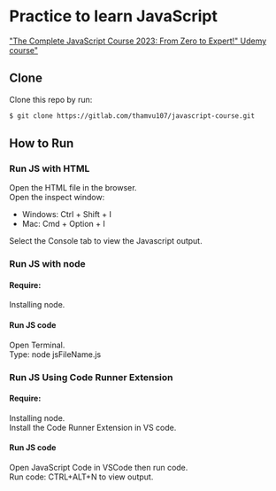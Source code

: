
# Practice to learn JavaScript
["The Complete JavaScript Course 2023: From Zero to Expert!" Udemy course"](https://www.udemy.com/course/the-complete-javascript-course/)

## Clone
Clone this repo by run:
```sh
$ git clone https://gitlab.com/thamvu107/javascript-course.git
```

## How to Run
### Run JS with HTML
Open the HTML file in the browser.<br />
Open the inspect window:
 + Windows: Ctrl + Shift + I
 + Mac: Cmd + Option + I <br />

Select the Console tab to view the Javascript output.

### Run JS with node
#### Require:
Installing node.<br />
#### Run JS code
Open Terminal. <br/>
Type: node jsFileName.js<br/>
### Run JS Using Code Runner Extension
#### Require:
Installing node.<br />
Install the Code Runner Extension in VS code.<br />
#### Run JS code
Open JavaScript Code in VSCode then run code.<br />
Run code: CTRL+ALT+N to view output.<br />

